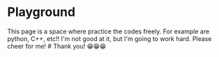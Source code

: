 # Playground
This page is a space where practice the codes freely. 
For example are python, C++, etc!! I'm not good at it, but I'm going to work hard.
Please cheer for me! # Thank you! 😁😁😁
